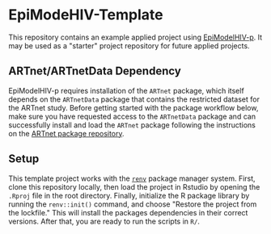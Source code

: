 # EpiModeHIV-Template

This repository contains an example applied project using [EpiModelHIV-p](https://github.com/EpiModel/EpiModelHIV-p). It may be used as a "starter" project repository for future applied projects. 

## ARTnet/ARTnetData Dependency
EpiModelHIV-p requires installation of the `ARTnet` package, which itself depends on the `ARTnetData` package that contains the restricted dataset for the ARTnet study. Before getting started with the package workflow below, make sure you have requested access to the `ARTnetData` package and can successfully install and load the `ARTnet` package following the instructions on the [ARTnet package repository](https://github.com/EpiModel/ARTnet#readme).

## Setup
This template project works with the [`renv`](https://rstudio.github.io/renv/index.html) package manager system. First, clone this repository locally, then load the project in Rstudio by opening the `.Rproj` file in the root directory. Finally, initialize the R package library by running the `renv::init()` command, and choose "Restore the project from the lockfile." This will install the packages dependencies in their correct versions. After that, you are ready to run the scripts in `R/`.
